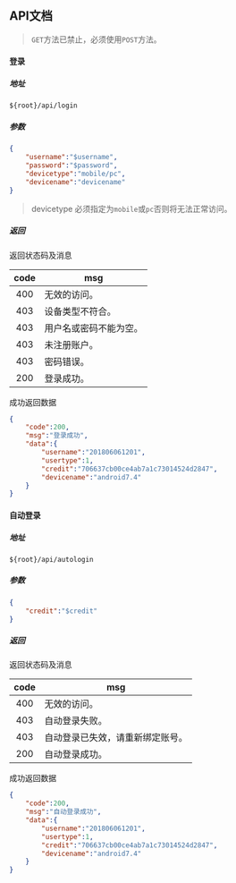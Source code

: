 ## API文档

> `GET`方法已禁止，必须使用`POST`方法。

#### 登录

##### 地址

```
${root}/api/login
```

##### 参数

```json
{
    "username":"$username",
    "password":"$password",
    "devicetype":"mobile/pc",
    "devicename":"devicename"
}
```

> devicetype 必须指定为`mobile`或`pc`否则将无法正常访问。

##### 返回

返回状态码及消息

| code | msg |
| :---: | --- |
| 400 | 无效的访问。 |
| 403 | 设备类型不符合。 |
| 403 | 用户名或密码不能为空。 |
| 403 | 未注册账户。 |
| 403 | 密码错误。 |
| 200 | 登录成功。 |

成功返回数据

```json
{
    "code":200,
    "msg":"登录成功",
    "data":{
        "username":"201806061201",
        "usertype":1,
        "credit":"706637cb00ce4ab7a1c73014524d2847",
        "devicename":"android7.4"
    }
}
```

#### 自动登录

##### 地址

```
${root}/api/autologin
```

##### 参数
```json
{
    "credit":"$credit"
}
```

##### 返回

返回状态码及消息

| code | msg |
| :---: | --- |
| 400 | 无效的访问。 |
| 403 | 自动登录失败。 |
| 403 | 自动登录已失效，请重新绑定账号。 |
| 200 | 自动登录成功。 |

成功返回数据

```json
{
    "code":200,
    "msg":"自动登录成功",
    "data":{
        "username":"201806061201",
        "usertype":1,
        "credit":"706637cb00ce4ab7a1c73014524d2847",
        "devicename":"android7.4"
    }
}
```